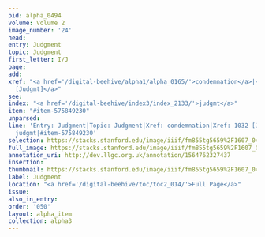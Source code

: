 ```yaml
---
pid: alpha_0494
volume: Volume 2
image_number: '24'
head: 
entry: Judgment
topic: Judgment
first_letter: I/J
page: 
add: 
xref: "<a href='/digital-beehive/alpha1/alpha_0165/'>condemnation</a>|<a href='/digital-beehive/toc/toc2_200/'>1032
  [Judgmt]</a>"
see: 
index: "<a href='/digital-beehive/index3/index_2133/'>judgmt</a>"
item: "#item-575849230"
unparsed: 
line: 'Entry: Judgment|Topic: Judgment|Xref: condemnation|Xref: 1032 [Judgmt]|Index:
  judgmt|#item-575849230'
selection: https://stacks.stanford.edu/image/iiif/fm855tg5659%2F1607_0491/703,4479,2983,596/full/0/default.jpg
full_image: https://stacks.stanford.edu/image/iiif/fm855tg5659%2F1607_0491/full/full/0/default.jpg
annotation_uri: http://dev.llgc.org.uk/annotation/1564762327437
insertion: 
thumbnail: https://stacks.stanford.edu/image/iiif/fm855tg5659%2F1607_0491/703,4479,600,180/250,/0/default.jpg
label: Judgment
location: "<a href='/digital-beehive/toc/toc2_014/'>Full Page</a>"
issue: 
also_in_entry: 
order: '050'
layout: alpha_item
collection: alpha3
---
```

